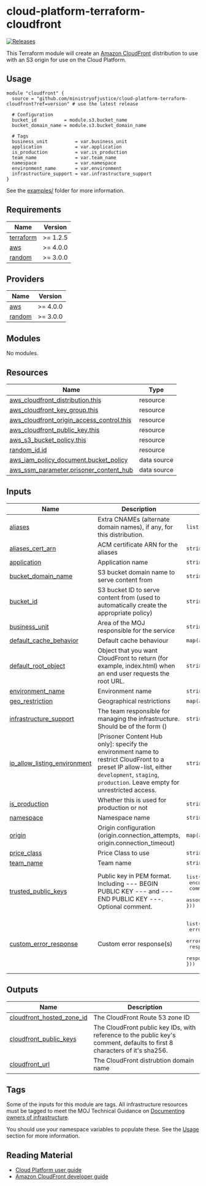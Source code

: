 # cloud-platform-terraform-cloudfront

[![Releases](https://img.shields.io/github/v/release/ministryofjustice/cloud-platform-terraform-cloudfront.svg)](https://github.com/ministryofjustice/cloud-platform-terraform-cloudfront/releases)

This Terraform module will create an [Amazon CloudFront](https://aws.amazon.com/cloudfront/) distribution to use with an S3 origin for use on the Cloud Platform.

## Usage

```hcl
module "cloudfront" {
  source = "github.com/ministryofjustice/cloud-platform-terraform-cloudfront?ref=version" # use the latest release

  # Configuration
  bucket_id          = module.s3.bucket_name
  bucket_domain_name = module.s3.bucket_domain_name

  # Tags
  business_unit          = var.business_unit
  application            = var.application
  is_production          = var.is_production
  team_name              = var.team_name
  namespace              = var.namespace
  environment_name       = var.environment
  infrastructure_support = var.infrastructure_support
}
```

See the [examples/](examples/) folder for more information.

<!-- BEGIN_TF_DOCS -->
## Requirements

| Name | Version |
|------|---------|
| <a name="requirement_terraform"></a> [terraform](#requirement\_terraform) | >= 1.2.5 |
| <a name="requirement_aws"></a> [aws](#requirement\_aws) | >= 4.0.0 |
| <a name="requirement_random"></a> [random](#requirement\_random) | >= 3.0.0 |

## Providers

| Name | Version |
|------|---------|
| <a name="provider_aws"></a> [aws](#provider\_aws) | >= 4.0.0 |
| <a name="provider_random"></a> [random](#provider\_random) | >= 3.0.0 |

## Modules

No modules.

## Resources

| Name | Type |
|------|------|
| [aws_cloudfront_distribution.this](https://registry.terraform.io/providers/hashicorp/aws/latest/docs/resources/cloudfront_distribution) | resource |
| [aws_cloudfront_key_group.this](https://registry.terraform.io/providers/hashicorp/aws/latest/docs/resources/cloudfront_key_group) | resource |
| [aws_cloudfront_origin_access_control.this](https://registry.terraform.io/providers/hashicorp/aws/latest/docs/resources/cloudfront_origin_access_control) | resource |
| [aws_cloudfront_public_key.this](https://registry.terraform.io/providers/hashicorp/aws/latest/docs/resources/cloudfront_public_key) | resource |
| [aws_s3_bucket_policy.this](https://registry.terraform.io/providers/hashicorp/aws/latest/docs/resources/s3_bucket_policy) | resource |
| [random_id.id](https://registry.terraform.io/providers/hashicorp/random/latest/docs/resources/id) | resource |
| [aws_iam_policy_document.bucket_policy](https://registry.terraform.io/providers/hashicorp/aws/latest/docs/data-sources/iam_policy_document) | data source |
| [aws_ssm_parameter.prisoner_content_hub](https://registry.terraform.io/providers/hashicorp/aws/latest/docs/data-sources/ssm_parameter) | data source |

## Inputs

| Name | Description | Type | Default | Required |
|------|-------------|------|---------|:--------:|
| <a name="input_aliases"></a> [aliases](#input\_aliases) | Extra CNAMEs (alternate domain names), if any, for this distribution. | `list(string)` | `[]` | no |
| <a name="input_aliases_cert_arn"></a> [aliases\_cert\_arn](#input\_aliases\_cert\_arn) | ACM certificate ARN for the aliases | `string` | `null` | no |
| <a name="input_application"></a> [application](#input\_application) | Application name | `string` | n/a | yes |
| <a name="input_bucket_domain_name"></a> [bucket\_domain\_name](#input\_bucket\_domain\_name) | S3 bucket domain name to serve content from | `string` | n/a | yes |
| <a name="input_bucket_id"></a> [bucket\_id](#input\_bucket\_id) | S3 bucket ID to serve content from (used to automatically create the appropriate policy) | `string` | n/a | yes |
| <a name="input_business_unit"></a> [business\_unit](#input\_business\_unit) | Area of the MOJ responsible for the service | `string` | n/a | yes |
| <a name="input_default_cache_behavior"></a> [default\_cache\_behavior](#input\_default\_cache\_behavior) | Default cache behaviour | `map(any)` | `{}` | no |
| <a name="input_default_root_object"></a> [default\_root\_object](#input\_default\_root\_object) | Object that you want CloudFront to return (for example, index.html) when an end user requests the root URL. | `string` | `null` | no |
| <a name="input_environment_name"></a> [environment\_name](#input\_environment\_name) | Environment name | `string` | n/a | yes |
| <a name="input_geo_restriction"></a> [geo\_restriction](#input\_geo\_restriction) | Geographical restrictions | `map(any)` | `{}` | no |
| <a name="input_infrastructure_support"></a> [infrastructure\_support](#input\_infrastructure\_support) | The team responsible for managing the infrastructure. Should be of the form <team-name> (<team-email>) | `string` | n/a | yes |
| <a name="input_ip_allow_listing_environment"></a> [ip\_allow\_listing\_environment](#input\_ip\_allow\_listing\_environment) | [Prisoner Content Hub only]: specify the environment name to restrict CloudFront to a preset IP allow-list, either `development`, `staging`, `production`. Leave empty for unrestricted access. | `string` | `null` | no |
| <a name="input_is_production"></a> [is\_production](#input\_is\_production) | Whether this is used for production or not | `string` | n/a | yes |
| <a name="input_namespace"></a> [namespace](#input\_namespace) | Namespace name | `string` | n/a | yes |
| <a name="input_origin"></a> [origin](#input\_origin) | Origin configuration (origin.connection\_attempts, origin.connection\_timeout) | `map(any)` | `{}` | no |
| <a name="input_price_class"></a> [price\_class](#input\_price\_class) | Price Class to use | `string` | `"PriceClass_All"` | no |
| <a name="input_team_name"></a> [team\_name](#input\_team\_name) | Team name | `string` | n/a | yes |
| <a name="input_trusted_public_keys"></a> [trusted\_public\_keys](#input\_trusted\_public\_keys) | Public key in PEM format. Including --- BEGIN PUBLIC KEY --- and --- END PUBLIC KEY ---. Optional comment. | <pre>list(object({<br>  encoded_key = string<br>  comment     = string<br>  associate   = bool<br>}))</pre> | `[]` | no |
| <a name="input_custom_error_response"></a> [custom\_error\_response](#input\_custom\_error\_response) | Custom error response(s) | <pre>list(object({<br>  error_caching_min_ttl = optional(number)<br>  error_code            = number<br>  response_code         = optional(number)<br>  response_page_path    = optional(string)<br>}))</pre> | `[]` | no |

## Outputs

| Name | Description |
|------|-------------|
| <a name="output_cloudfront_hosted_zone_id"></a> [cloudfront\_hosted\_zone\_id](#output\_cloudfront\_hosted\_zone\_id) | The CloudFront Route 53 zone ID |
| <a name="output_cloudfront_public_keys"></a> [cloudfront\_public\_keys](#output\_cloudfront\_public\_keys) | The CloudFront public key IDs, with reference to the public key's comment, defaults to first 8 characters of it's sha256. |
| <a name="output_cloudfront_url"></a> [cloudfront\_url](#output\_cloudfront\_url) | The CloudFront distrubtion domain name |
<!-- END_TF_DOCS -->

## Tags

Some of the inputs for this module are tags. All infrastructure resources must be tagged to meet the MOJ Technical Guidance on [Documenting owners of infrastructure](https://technical-guidance.service.justice.gov.uk/documentation/standards/documenting-infrastructure-owners.html).

You should use your namespace variables to populate these. See the [Usage](#usage) section for more information.

## Reading Material

- [Cloud Platform user guide](https://user-guide.cloud-platform.service.justice.gov.uk/#cloud-platform-user-guide)
- [Amazon CloudFront developer guide](https://docs.aws.amazon.com/AmazonCloudFront/latest/DeveloperGuide/Introduction.html)
